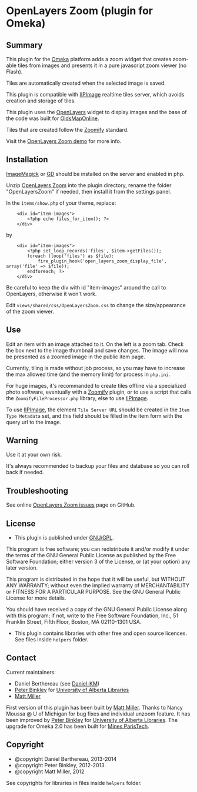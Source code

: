 OpenLayers Zoom (plugin for Omeka)
==================================


Summary
-------

This plugin for the [Omeka] platform adds a zoom widget that creates zoom-able
tiles from images and presents it in a pure javascript zoom viewer (no Flash).

Tiles are automatically created when the selected image is saved.

This plugin is compatible with [IIPImage] realtime tiles server, which avoids
creation and storage of tiles.

This plugin uses the [OpenLayers] widget to display images and the base of the
code was built for [OldsMapOnline].

Tiles that are created follow the [Zoomify] standard.

Visit the [OpenLayers Zoom demo] for more info.


Installation
------------

[ImageMagick] or [GD] should be installed on the server and enabled in php.

Unzip [OpenLayers Zoom] into the plugin directory, rename the folder
"OpenLayersZoom" if needed, then install it from the settings panel.

In the `items/show.php` of your theme, replace:

```
    <div id="item-images">
        <?php echo files_for_item(); ?>
    </div>
```

by

```
    <div id="item-images">
        <?php set_loop_records('files', $item->getFiles());
        foreach (loop('files') as $file):
            fire_plugin_hook('open_layers_zoom_display_file', array('file' => $file));
        endforeach; ?>
    </div>
```

Be careful to keep the div with id "item-images" around the call to OpenLayers, otherwise it won't work.

Edit `views/shared/css/OpenLayersZoom.css` to change the size/appearance of the
zoom viewer.


Use
---

Edit an item with an image attached to it. On the left is a zoom tab. Check the
box next to the image thumbnail and save changes. The image will now be
presented as a zoomed image in the public item page.

Currently, tiling is made without job process, so you may have to increase the
max allowed time (and the memory limit) for process in `php.ini`.

For huge images, it's recommanded to create tiles offline via a specialized
photo software, eventually with a [Zoomify] plugin, or to use a script that
calls the `ZoomifyFileProcessor.php` library, else to use [IIPImage].

To use [IIPImage], the element `Tile Server URL` should be created in the
`Item Type Metadata` set, and this field should be filled in the item form with
the query url to the image.


Warning
-------

Use it at your own risk.

It's always recommended to backup your files and database so you can roll back
if needed.


Troubleshooting
---------------

See online [OpenLayers Zoom issues] page on GitHub.


License
-------

* This plugin is published under [GNU/GPL].

This program is free software; you can redistribute it and/or modify it under
the terms of the GNU General Public License as published by the Free Software
Foundation; either version 3 of the License, or (at your option) any later
version.

This program is distributed in the hope that it will be useful, but WITHOUT
ANY WARRANTY; without even the implied warranty of MERCHANTABILITY or FITNESS
FOR A PARTICULAR PURPOSE. See the GNU General Public License for more
details.

You should have received a copy of the GNU General Public License along with
this program; if not, write to the Free Software Foundation, Inc.,
51 Franklin Street, Fifth Floor, Boston, MA 02110-1301 USA.


* This plugin contains libraries with other free and open source licences. See
files inside `helpers` folder.


Contact
-------

Current maintainers:

* Daniel Berthereau (see [Daniel-KM])
* [Peter Binkley] for [University of Alberta Libraries]
* [Matt Miller]

First version of this plugin has been built by [Matt Miller].
Thanks to Nancy Moussa @ U of Michigan for bug fixes and individual unzoom feature.
It has been improved by [Peter Binkley] for [University of Alberta Libraries].
The upgrade for Omeka 2.0 has been built for [Mines ParisTech].


Copyright
---------

* @copyright Daniel Berthereau, 2013-2014
* @copyright Peter Binkley, 2012-2013
* @copyright Matt Miller, 2012

See copyrights for libraries in files inside `helpers` folder.


[Omeka]: https://omeka.org "Omeka.org"
[IIPImage]: http://iipimage.sourceforge.net
[OpenLayers]: http://www.openlayers.org
[OldsMapOnline]: http://www.oldmapsonline.org
[Zoomify]: http://www.zoomify.com
[OpenLayers Zoom demo]: http://thisismattmiller.com/zoom
[OpenLayers Zoom]: https://github.com/thisismattmiller/OpenLayers-Omeka-Zoom-Plugin "GitHub OpenLayers Zoom"
[ImageMagick]: http://www.imagemagick.org
[GD]: http://www.ligbd.org
[OpenLayers Zoom issues]: https://github.com/thisismattmiller/OpenLayers-Omeka-Zoom-Plugin "GitHub OpenLayers Zoom issues"
[GNU/GPL]: https://www.gnu.org/licenses/gpl-3.0.html "GNU/GPL v3"
[Daniel-KM]: https://github.com/Daniel-KM "Daniel Berthereau"
[Peter Binkley]: https://github.com/pbinkley
[University of Alberta Libraries]: https://github.com/ualbertalib
[Matt Miller]: https://github.com/thisismattmiller
[Mines ParisTech]: http://bib.mines-paristech.fr "Mines ParisTech / ENSMP"
